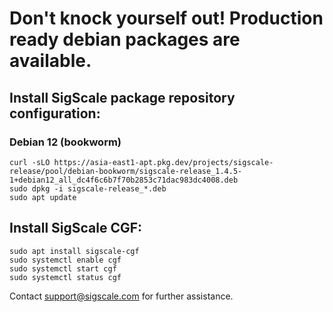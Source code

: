 # Don't knock yourself out! Production ready debian packages are available.

## Install SigScale package repository configuration:

### Debian 12 (bookworm)
	curl -sLO https://asia-east1-apt.pkg.dev/projects/sigscale-release/pool/debian-bookworm/sigscale-release_1.4.5-1+debian12_all_dc4f6c6b7f70b2853c71dac983dc4008.deb
	sudo dpkg -i sigscale-release_*.deb
	sudo apt update

## Install SigScale CGF:
	sudo apt install sigscale-cgf
	sudo systemctl enable cgf
	sudo systemctl start cgf
	sudo systemctl status cgf

Contact <support@sigscale.com> for further assistance.

